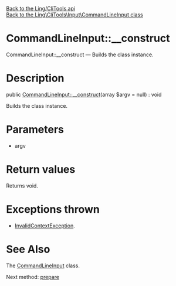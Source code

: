 [Back to the Ling/CliTools api](https://github.com/lingtalfi/CliTools/blob/master/doc/api/Ling/CliTools.md)<br>
[Back to the Ling\CliTools\Input\CommandLineInput class](https://github.com/lingtalfi/CliTools/blob/master/doc/api/Ling/CliTools/Input/CommandLineInput.md)


CommandLineInput::__construct
================



CommandLineInput::__construct — Builds the class instance.




Description
================


public [CommandLineInput::__construct](https://github.com/lingtalfi/CliTools/blob/master/doc/api/Ling/CliTools/Input/CommandLineInput/__construct.md)(array $argv = null) : void




Builds the class instance.




Parameters
================


- argv

    


Return values
================

Returns void.


Exceptions thrown
================

- [InvalidContextException](https://github.com/lingtalfi/CliTools/blob/master/doc/api/Ling/CliTools/Exception/InvalidContextException.md).&nbsp;







See Also
================

The [CommandLineInput](https://github.com/lingtalfi/CliTools/blob/master/doc/api/Ling/CliTools/Input/CommandLineInput.md) class.

Next method: [prepare](https://github.com/lingtalfi/CliTools/blob/master/doc/api/Ling/CliTools/Input/CommandLineInput/prepare.md)<br>

